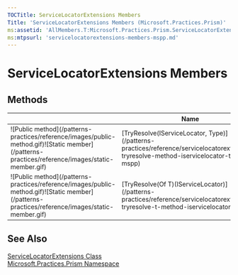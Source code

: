 ```yaml
---
TOCTitle: ServiceLocatorExtensions Members
Title: 'ServiceLocatorExtensions Members (Microsoft.Practices.Prism)'
ms:assetid: 'AllMembers.T:Microsoft.Practices.Prism.ServiceLocatorExtensions'
ms:mtpsurl: 'servicelocatorextensions-members-mspp.md'
---
```


# ServiceLocatorExtensions Members

## Methods

<table>

<thead>
<tr class="header">
<th>&nbsp;&nbsp;&nbsp;&nbsp;&nbsp;&nbsp;&nbsp;&nbsp;&nbsp;&nbsp;</th>
<th>Name</th>
<th>Description</th>
</tr>
</thead>
<tbody>
<tr class="odd">
<td>![Public method](/patterns-practices/reference/images/public-method.gif)![Static member](/patterns-practices/reference/images/static-member.gif)</td>
<td>[TryResolve(IServiceLocator, Type)](/patterns-practices/reference/servicelocatorextensions-tryresolve-method-iservicelocator-type-mspp)</td>
<td><div class="summary">
Attempts to resolve specified type from the underlying IServiceLocator.
</div></td>
</tr>
<tr class="even">
<td>![Public method](/patterns-practices/reference/images/public-method.gif)![Static member](/patterns-practices/reference/images/static-member.gif)</td>
<td>[TryResolve(Of T)(IServiceLocator)](/patterns-practices/reference/servicelocatorextensions-tryresolve-t-method-iservicelocator-mspp)</td>
<td><div class="summary">
Attempts to resolve specified type from the underlying IServiceLocator.
</div></td>
</tr>
</tbody>
</table>

## See Also
[ServiceLocatorExtensions Class](/patterns-practices/reference/servicelocatorextensions-class-mspp)  
[Microsoft.Practices.Prism Namespace](/patterns-practices/reference/mspp-namespace)
